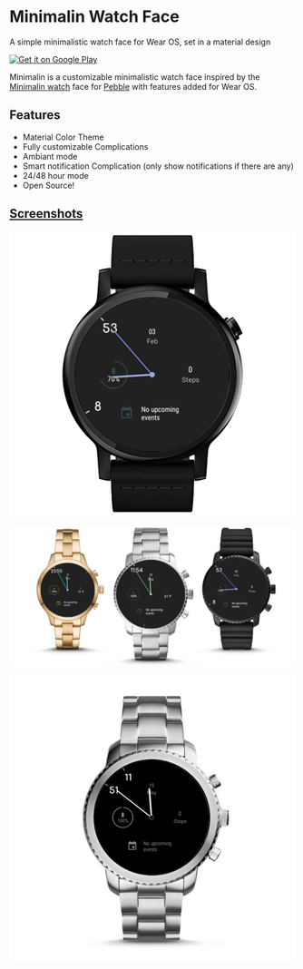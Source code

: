 # Minimalin Watch Face

A simple minimalistic watch face for Wear OS, set in a material design

<a href="https://play.google.com/store/apps/details?id=com.vorsk.minimalin">
    <img alt="Get it on Google Play"
        height="80"
        src="https://play.google.com/intl/en_us/badges/images/generic/en_badge_web_generic.png" />
</a>

Minimalin is a customizable minimalistic watch face inspired by the [Minimalin watch](https://github.com/GringerApps/minimalin) face for [Pebble](https://apps.rebble.io/en_US/application/56f93a5361a01637e5000036?section=watchfaces) with features added for Wear OS.

## Features

* Material Color Theme
* Fully customizable Complications
* Ambiant mode
* Smart notification Complication (only show notifications if there are any)
* 24/48 hour mode
* Open Source!

## [Screenshots](art/screenshots/)

![Minimalin Watch face](art/out/out-icon.png)

![Minimalin Watch face](art/out/out-3.png)

![Minimalin Watch face](art/out/out-single.png)
